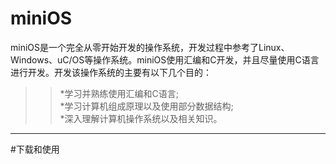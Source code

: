 # miniOS
miniOS是一个完全从零开始开发的操作系统，开发过程中参考了Linux、Windows、uC/OS等操作系统。miniOS使用汇编和C开发，并且尽量使用C语言进行开发。开发该操作系统的主要有以下几个目的：<br>
>>*学习并熟练使用汇编和C语言;<br>
>>*学习计算机组成原理以及使用部分数据结构;<br>
>>*深入理解计算机操作系统以及相关知识。<br>
-----
#下载和使用

